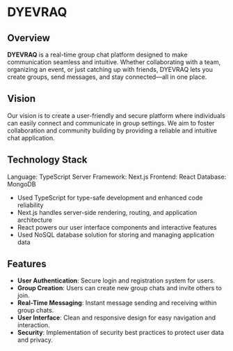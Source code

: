 # DYEVRAQ

## Overview
**DYEVRAQ** is a real-time group chat platform designed to make communication seamless and intuitive. Whether collaborating with a team, organizing an event, or just catching up with friends, DYEVRAQ lets you create groups, send messages, and stay connected—all in one place. 

## Vision
Our vision is to create a user-friendly and secure platform where individuals can easily connect and communicate in group settings.
We aim to foster collaboration and community building by providing a reliable and intuitive chat application.

## Technology Stack
Language: TypeScript 
Server Framework: Next.js 
Frontend: React 
Database: MongoDB 

- Used TypeScript for type-safe development and enhanced code reliability
- Next.js handles server-side rendering, routing, and application architecture
- React powers our user interface components and interactive features
- Used NoSQL database solution for storing and managing application data

## Features
- **User Authentication**: Secure login and registration system for users.
- **Group Creation**: Users can create new group chats and invite others to join.
- **Real-Time Messaging**: Instant message sending and receiving within group chats.
- **User Interface**: Clean and responsive design for easy navigation and interaction.
- **Security**: Implementation of security best practices to protect user data and privacy.
